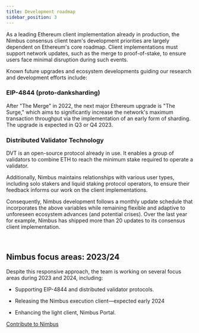 ```yaml
---
title: Development roadmap
sidebar_position: 3
---
```


As a leading Ethereum client implementation already in production, the Nimbus consensus client team's development priorities are largely dependent on Ethereum's core roadmap. Client implementations must support network updates, such as the merge to proof-of-stake, to ensure users face minimal disruption during such events.

Known future upgrades and ecosystem developments guiding our research and development efforts include:

### EIP-4844 (proto-danksharding)

After "The Merge" in 2022, the next major Ethereum upgrade is "The Surge," which aims to significantly increase the network's maximum transaction throughput via the implementation of an early form of sharding. The upgrade is expected in Q3 or Q4 2023.

### Distributed Validator Technology

DVT is an open-source protocol already in use. It enables a group of validators to combine ETH to reach the minimum stake required to operate a validator. 

Additionally, Nimbus maintains relationships with various user types, including solo stakers and liquid staking protocol operators, to ensure their feedback informs our work on the client implementations.

Consequently, Nimbus development follows a monthly update schedule that incorporates the above variables while remaining flexible and adaptive to unforeseen ecosystem advances (and potential crises). Over the last year for example, Nimbus has shipped more than 20 updates to its consensus client implementation.  

<br/>

## Nimbus focus areas: 2023/24

Despite this responsive approach, the team is working on several focus areas during 2023 and 2024, including:

- Supporting EIP-4844 and distributed validator protocols. 

- Releasing the Nimbus execution client—expected early 2024

- Enhancing the light client, Nimbus Portal.  

[Contribute to Nimbus](https://github.com/status-im/nimbus-eth2)
